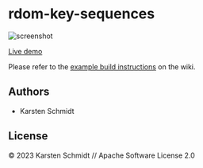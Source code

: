 # rdom-key-sequences

![screenshot](https://raw.githubusercontent.com/thi-ng/umbrella/develop/assets/examples/rdom-key-sequences.jpg)

[Live demo](http://demo.thi.ng/umbrella/rdom-key-sequences/)

Please refer to the [example build instructions](https://github.com/thi-ng/umbrella/wiki/Example-build-instructions) on the wiki.

## Authors

- Karsten Schmidt

## License

&copy; 2023 Karsten Schmidt // Apache Software License 2.0
